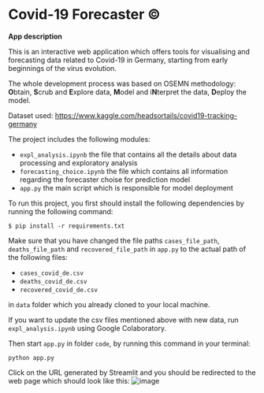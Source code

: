 # Covid-19 Forecaster ©

**App description**

This is an interactive web application which offers tools for visualising and forecasting data related to Covid-19 in Germany, starting from early beginnings of the virus evolution.

The whole development process was based on OSEMN methodology: **O**btain, **S**crub and **E**xplore data, **M**odel and i**N**terpret the data, **D**eploy the model. 

Dataset used: 
https://www.kaggle.com/headsortails/covid19-tracking-germany

The project includes the following modules:

- ```expl_analysis.ipynb``` the file that contains all the details about data processing and exploratory analysis
- ```forecasting_choice.ipynb``` the file which contains all information regarding the forecaster choise for prediction model 
- ```app.py``` the main script which is responsible for model deployment

To run this project, you first should install the following dependencies by running the following command:

```
$ pip install -r requirements.txt
```

Make sure that you have changed the file paths ```cases_file_path```, ```deaths_file_path``` and ```recovered_file_path``` in ```app.py``` to the actual path of the following files:

- ```cases_covid_de.csv```
- ```deaths_covid_de.csv```
- ```recovered_covid_de.csv```

in ```data``` folder which you already cloned to your local machine.

If you want to update the csv files mentioned above with new data, run ```expl_analysis.ipynb``` using Google Colaboratory.

Then start ```app.py``` in folder ```code```, by running this command in your terminal:
```
python app.py
```

Click on the URL generated by Streamlit and you should be redirected to the web page which should look like this:
![image](https://user-images.githubusercontent.com/92053176/162068685-b07554de-0799-41c0-bf5c-9899cef4e8c5.png)

